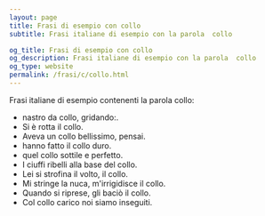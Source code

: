 ```yaml
---
layout: page
title: Frasi di esempio con collo 
subtitle: Frasi italiane di esempio con la parola  collo

og_title: Frasi di esempio con collo 
og_description: Frasi italiane di esempio con la parola  collo
og_type: website
permalink: /frasi/c/collo.html
---
```


Frasi italiane di esempio contenenti la parola collo:


- nastro da collo, gridando:.
- Si è rotta il collo.
- Aveva un collo bellissimo, pensai.
- hanno fatto il collo duro.
- quel collo sottile e perfetto.
- I ciuffi ribelli alla base del collo.
- Lei si strofina il volto, il collo.
- Mi stringe la nuca, m'irrigidisce il collo.
- Quando si riprese, gli baciò il collo.
- Col collo carico noi siamo inseguiti.
